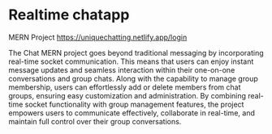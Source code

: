 # Realtime chatapp
MERN Project
https://uniquechatting.netlify.app/login

The Chat MERN project goes beyond traditional messaging by incorporating real-time socket communication. This means that users can enjoy instant message updates and seamless interaction within their one-on-one conversations and group chats. Along with the capability to manage group membership, users can effortlessly add or delete members from chat groups, ensuring easy customization and administration. By combining real-time socket functionality with group management features, the project empowers users to communicate effectively, collaborate in real-time, and maintain full control over their group conversations.
